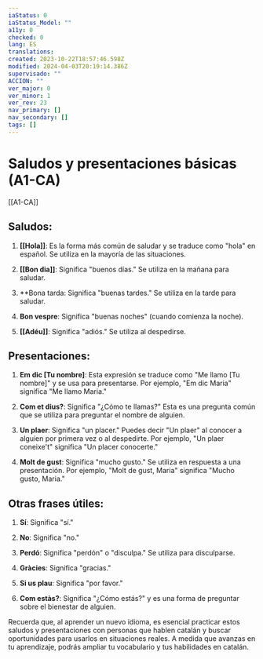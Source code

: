 ```yaml
---
iaStatus: 0
iaStatus_Model: ""
a11y: 0
checked: 0
lang: ES
translations: 
created: 2023-10-22T18:57:46.598Z
modified: 2024-04-03T20:19:14.386Z
supervisado: ""
ACCION: ""
ver_major: 0
ver_minor: 1
ver_rev: 23
nav_primary: []
nav_secondary: []
tags: []
---
```

# Saludos y presentaciones básicas (A1-CA)

[[A1-CA]]

## Saludos:

1. **[[Hola]]**: Es la forma más común de saludar y se traduce como "hola" en español. Se utiliza en la mayoría de las situaciones.
    
2. **[[Bon dia]]**: Significa "buenos días." Se utiliza en la mañana para saludar.
    
3. **Bona tarda: Significa "buenas tardes." Se utiliza en la tarde para saludar.
    
4. **Bon vespre**: Significa "buenas noches" (cuando comienza la noche).
    
5. **[[Adéu]]**: Significa "adiós." Se utiliza al despedirse.
    

## Presentaciones:

1. **Em dic [Tu nombre]**: Esta expresión se traduce como "Me llamo [Tu nombre]" y se usa para presentarse. Por ejemplo, "Em dic Maria" significa "Me llamo Maria."
    
2. **Com et dius?**: Significa "¿Cómo te llamas?" Esta es una pregunta común que se utiliza para preguntar el nombre de alguien.
    
3. **Un plaer**: Significa "un placer." Puedes decir "Un plaer" al conocer a alguien por primera vez o al despedirte. Por ejemplo, "Un plaer coneixe't" significa "Un placer conocerte."
    
4. **Molt de gust**: Significa "mucho gusto." Se utiliza en respuesta a una presentación. Por ejemplo, "Molt de gust, Maria" significa "Mucho gusto, Maria."
    
## Otras frases útiles:

1. **Sí**: Significa "sí."
    
2. **No**: Significa "no."
    
3. **Perdó**: Significa "perdón" o "disculpa." Se utiliza para disculparse.
    
4. **Gràcies**: Significa "gracias."
    
5. **Si us plau**: Significa "por favor."
    
6. **Com estàs?**: Significa "¿Cómo estás?" y es una forma de preguntar sobre el bienestar de alguien.
   
Recuerda que, al aprender un nuevo idioma, es esencial practicar estos saludos y presentaciones con personas que hablen catalán y buscar oportunidades para usarlos en situaciones reales. A medida que avanzas en tu aprendizaje, podrás ampliar tu vocabulario y tus habilidades en catalán.